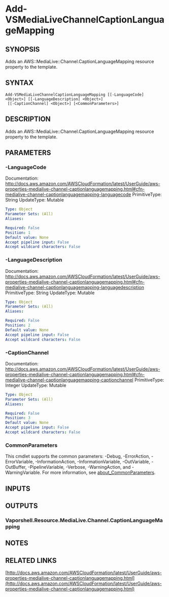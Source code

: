 # Add-VSMediaLiveChannelCaptionLanguageMapping

## SYNOPSIS
Adds an AWS::MediaLive::Channel.CaptionLanguageMapping resource property to the template.

## SYNTAX

```
Add-VSMediaLiveChannelCaptionLanguageMapping [[-LanguageCode] <Object>] [[-LanguageDescription] <Object>]
 [[-CaptionChannel] <Object>] [<CommonParameters>]
```

## DESCRIPTION
Adds an AWS::MediaLive::Channel.CaptionLanguageMapping resource property to the template.

## PARAMETERS

### -LanguageCode
Documentation: http://docs.aws.amazon.com/AWSCloudFormation/latest/UserGuide/aws-properties-medialive-channel-captionlanguagemapping.html#cfn-medialive-channel-captionlanguagemapping-languagecode
PrimitiveType: String
UpdateType: Mutable

```yaml
Type: Object
Parameter Sets: (All)
Aliases:

Required: False
Position: 1
Default value: None
Accept pipeline input: False
Accept wildcard characters: False
```

### -LanguageDescription
Documentation: http://docs.aws.amazon.com/AWSCloudFormation/latest/UserGuide/aws-properties-medialive-channel-captionlanguagemapping.html#cfn-medialive-channel-captionlanguagemapping-languagedescription
PrimitiveType: String
UpdateType: Mutable

```yaml
Type: Object
Parameter Sets: (All)
Aliases:

Required: False
Position: 2
Default value: None
Accept pipeline input: False
Accept wildcard characters: False
```

### -CaptionChannel
Documentation: http://docs.aws.amazon.com/AWSCloudFormation/latest/UserGuide/aws-properties-medialive-channel-captionlanguagemapping.html#cfn-medialive-channel-captionlanguagemapping-captionchannel
PrimitiveType: Integer
UpdateType: Mutable

```yaml
Type: Object
Parameter Sets: (All)
Aliases:

Required: False
Position: 3
Default value: None
Accept pipeline input: False
Accept wildcard characters: False
```

### CommonParameters
This cmdlet supports the common parameters: -Debug, -ErrorAction, -ErrorVariable, -InformationAction, -InformationVariable, -OutVariable, -OutBuffer, -PipelineVariable, -Verbose, -WarningAction, and -WarningVariable. For more information, see [about_CommonParameters](http://go.microsoft.com/fwlink/?LinkID=113216).

## INPUTS

## OUTPUTS

### Vaporshell.Resource.MediaLive.Channel.CaptionLanguageMapping
## NOTES

## RELATED LINKS

[http://docs.aws.amazon.com/AWSCloudFormation/latest/UserGuide/aws-properties-medialive-channel-captionlanguagemapping.html](http://docs.aws.amazon.com/AWSCloudFormation/latest/UserGuide/aws-properties-medialive-channel-captionlanguagemapping.html)

